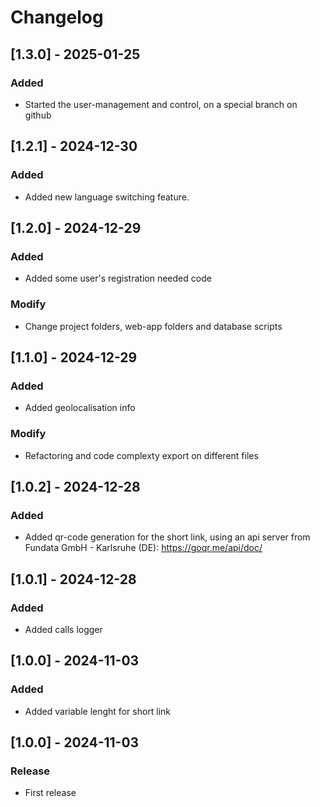 # Changelog
## [1.3.0] - 2025-01-25
### Added
- Started the user-management and control, on a special branch on github

## [1.2.1] - 2024-12-30
### Added
- Added new language switching feature.

## [1.2.0] - 2024-12-29
### Added
- Added some user's registration needed code
### Modify
- Change project folders, web-app folders and database scripts

## [1.1.0] - 2024-12-29
### Added
- Added geolocalisation info
### Modify
- Refactoring and code complexty export on different files

## [1.0.2] - 2024-12-28
### Added
- Added qr-code generation for the short link, using an api server from Fundata GmbH - Karlsruhe (DE): https://goqr.me/api/doc/

## [1.0.1] - 2024-12-28
### Added
- Added calls logger

## [1.0.0] - 2024-11-03
### Added
- Added variable lenght for short link

## [1.0.0] - 2024-11-03
### Release
- First release

